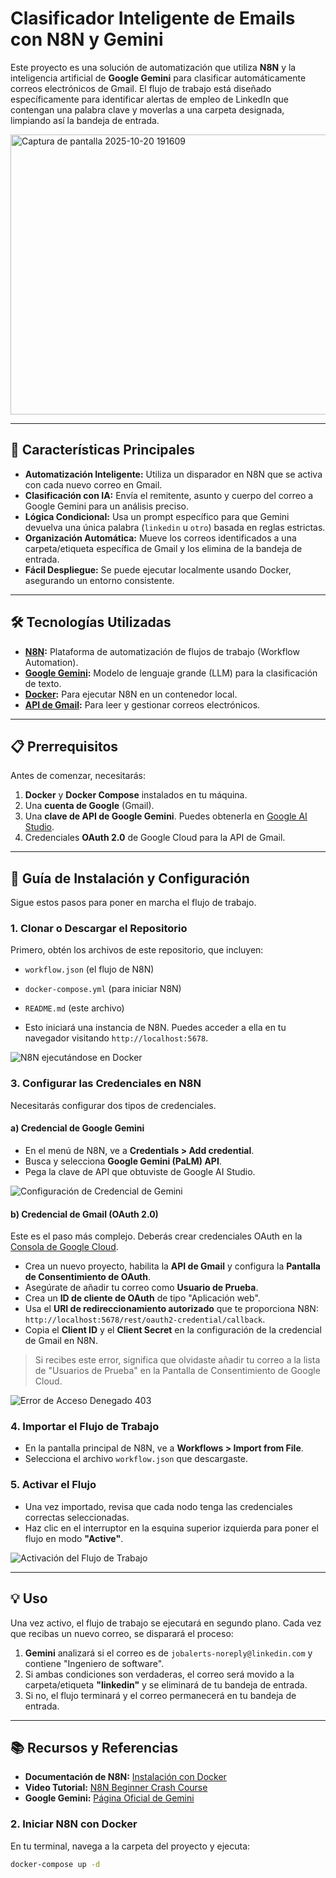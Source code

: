 # Clasificador Inteligente de Emails con N8N y Gemini

Este proyecto es una solución de automatización que utiliza **N8N** y la inteligencia artificial de **Google Gemini** para clasificar automáticamente correos electrónicos de Gmail. El flujo de trabajo está diseñado específicamente para identificar alertas de empleo de LinkedIn que contengan una palabra clave y moverlas a una carpeta designada, limpiando así la bandeja de entrada.

<img width="1303" height="448" alt="Captura de pantalla 2025-10-20 191609" src="https://github.com/user-attachments/assets/f34a0c2e-598b-41cf-9c4e-1c01651f1810" />

---

## 🎯 Características Principales

* **Automatización Inteligente:** Utiliza un disparador en N8N que se activa con cada nuevo correo en Gmail.
* **Clasificación con IA:** Envía el remitente, asunto y cuerpo del correo a Google Gemini para un análisis preciso.
* **Lógica Condicional:** Usa un prompt específico para que Gemini devuelva una única palabra (`linkedin` u `otro`) basada en reglas estrictas.
* **Organización Automática:** Mueve los correos identificados a una carpeta/etiqueta específica de Gmail y los elimina de la bandeja de entrada.
* **Fácil Despliegue:** Se puede ejecutar localmente usando Docker, asegurando un entorno consistente.

---

## 🛠️ Tecnologías Utilizadas

* **[N8N](https://n8n.io/):** Plataforma de automatización de flujos de trabajo (Workflow Automation).
* **[Google Gemini](https://gemini.google.com/):** Modelo de lenguaje grande (LLM) para la clasificación de texto.
* **[Docker](https'://www.docker.com/):** Para ejecutar N8N en un contenedor local.
* **[API de Gmail](https://developers.google.com/gmail/api):** Para leer y gestionar correos electrónicos.

---

## 📋 Prerrequisitos

Antes de comenzar, necesitarás:

1.  **Docker** y **Docker Compose** instalados en tu máquina.
2.  Una **cuenta de Google** (Gmail).
3.  Una **clave de API de Google Gemini**. Puedes obtenerla en [Google AI Studio](https://aistudio.google.com/app/apikey).
4.  Credenciales **OAuth 2.0** de Google Cloud para la API de Gmail.

---

## 🚀 Guía de Instalación y Configuración

Sigue estos pasos para poner en marcha el flujo de trabajo.

### 1. Clonar o Descargar el Repositorio

Primero, obtén los archivos de este repositorio, que incluyen:

* `workflow.json` (el flujo de N8N)
* `docker-compose.yml` (para iniciar N8N)
* `README.md` (este archivo)

* Esto iniciará una instancia de N8N. Puedes acceder a ella en tu navegador visitando `http://localhost:5678`.

![N8N ejecutándose en Docker](URL_DE_TU_IMAGEN_DE_DOCKER_LOGS)

### 3. Configurar las Credenciales en N8N
Necesitarás configurar dos tipos de credenciales.

#### a) Credencial de Google Gemini
* En el menú de N8N, ve a **Credentials > Add credential**.
* Busca y selecciona **Google Gemini (PaLM) API**.
* Pega la clave de API que obtuviste de Google AI Studio.

![Configuración de Credencial de Gemini](URL_DE_TU_IMAGEN_DE_GEMINI_CREDENTIALS)

#### b) Credencial de Gmail (OAuth 2.0)
Este es el paso más complejo. Deberás crear credenciales OAuth en la [Consola de Google Cloud](https://console.cloud.google.com/).

* Crea un nuevo proyecto, habilita la **API de Gmail** y configura la **Pantalla de Consentimiento de OAuth**.
* Asegúrate de añadir tu correo como **Usuario de Prueba**.
* Crea un **ID de cliente de OAuth** de tipo "Aplicación web".
* Usa el **URI de redireccionamiento autorizado** que te proporciona N8N: `http://localhost:5678/rest/oauth2-credential/callback`.
* Copia el **Client ID** y el **Client Secret** en la configuración de la credencial de Gmail en N8N.

> Si recibes este error, significa que olvidaste añadir tu correo a la lista de "Usuarios de Prueba" en la Pantalla de Consentimiento de Google Cloud.

![Error de Acceso Denegado 403](URL_DE_TU_IMAGEN_DEL_ERROR_403)

### 4. Importar el Flujo de Trabajo
* En la pantalla principal de N8N, ve a **Workflows > Import from File**.
* Selecciona el archivo `workflow.json` que descargaste.

### 5. Activar el Flujo
* Una vez importado, revisa que cada nodo tenga las credenciales correctas seleccionadas.
* Haz clic en el interruptor en la esquina superior izquierda para poner el flujo en modo **"Active"**.

![Activación del Flujo de Trabajo](URL_DE_TU_IMAGEN_DE_ACTIVACION_DEL_FLUJO)

---

## 💡 Uso
Una vez activo, el flujo de trabajo se ejecutará en segundo plano. Cada vez que recibas un nuevo correo, se disparará el proceso:

1.  **Gemini** analizará si el correo es de `jobalerts-noreply@linkedin.com` y contiene "Ingeniero de software".
2.  Si ambas condiciones son verdaderas, el correo será movido a la carpeta/etiqueta **"linkedin"** y se eliminará de tu bandeja de entrada.
3.  Si no, el flujo terminará y el correo permanecerá en tu bandeja de entrada.

---

## 📚 Recursos y Referencias
* **Documentación de N8N:** [Instalación con Docker](https://docs.n8n.io/hosting/installation/docker/)
* **Video Tutorial:** [N8N Beginner Crash Course](https://www.youtube.com/watch?v=3VqVf0N0bcs)
* **Google Gemini:** [Página Oficial de Gemini](https://gemini.google.com/)

### 2. Iniciar N8N con Docker

En tu terminal, navega a la carpeta del proyecto y ejecuta:

```bash
docker-compose up -d
